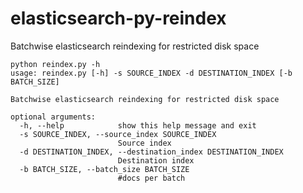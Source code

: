 elasticsearch-py-reindex
========================

Batchwise elasticsearch reindexing for restricted disk space

```
python reindex.py -h
usage: reindex.py [-h] -s SOURCE_INDEX -d DESTINATION_INDEX [-b BATCH_SIZE]

Batchwise elasticsearch reindexing for restricted disk space

optional arguments:
  -h, --help            show this help message and exit
  -s SOURCE_INDEX, --source_index SOURCE_INDEX
                        Source index
  -d DESTINATION_INDEX, --destination_index DESTINATION_INDEX
                        Destination index
  -b BATCH_SIZE, --batch_size BATCH_SIZE
                        #docs per batch
```